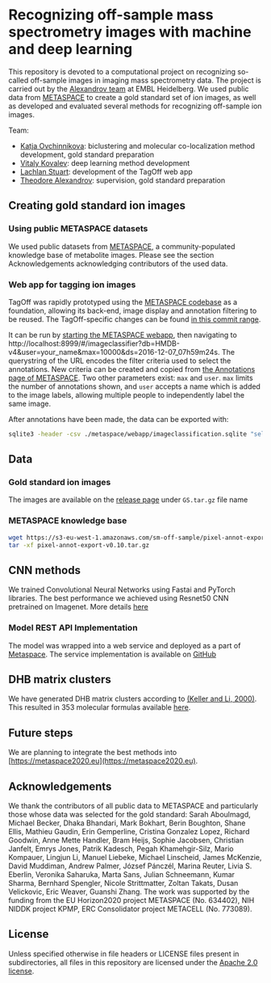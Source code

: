 # Recognizing off-sample mass spectrometry images with machine and deep learning

This repository is devoted to a computational project on recognizing so-called off-sample images in imaging mass spectrometry data. The project is carried out by the [Alexandrov team](https://www.embl.de/research/units/scb/alexandrov/) at EMBL Heidelberg. We used public data from [METASPACE](http://metaspace2020.eu) to create a gold standard set of ion images, as well as developed and evaluated several methods for recognizing off-sample ion images.

Team:
- [Katja Ovchinnikova](http://ovchinnikova.me/): biclustering and molecular co-localization method development, gold standard preparation
- [Vitaly Kovalev](https://github.com/intsco): deep learning method development
- [Lachlan Stuart](https://github.com/LachlanStuart): development of the TagOff web app
- [Theodore Alexandrov](https://www.embl.de/research/units/scb/alexandrov/members/index.php?s_personId=CP-60020464): supervision, gold standard preparation

## Creating gold standard ion images

### Using public METASPACE datasets

We used public datasets from [METASPACE](http://metaspace2020.eu), a community-populated knowledge base of metabolite images. Please see the section Acknowledgements acknowledging contributors of the used data.

### Web app for tagging ion images

TagOff was rapidly prototyped using the [METASPACE codebase](https://github.com/metaspace2020/metaspace/) as a foundation,
allowing its back-end, image display and annotation filtering to be reused.
The TagOff-specific changes can be found [in this commit range](https://github.com/metaspace2020/offsample/compare/0f772124...3ed8b524).

It can be run by [starting the METASPACE webapp](./TagOff/metaspace/webapp/README.md),
then navigating to http://localhost:8999/#/imageclassifier?db=HMDB-v4&user=your_name&max=10000&ds=2016-12-07_07h59m24s.
The querystring of the URL encodes the filter criteria used to select the annotations.
New criteria can be created and copied from [the Annotations page of METASPACE](https://metaspace2020.eu/annotations).
Two other parameters exist: `max` and `user`. `max` limits the number of annotations shown, and `user` accepts a name
which is added to the image labels, allowing multiple people to independently label the same image.

After annotations have been made, the data can be exported with:
```sh
sqlite3 -header -csv ./metaspace/webapp/imageclassification.sqlite "select * from imageclassifications" > ./metaspace/webapp/dist/results.csv
```

## Data

### Gold standard ion images

The images are available on the [release page](https://github.com/metaspace2020/offsample/releases/tag/0.1)
under `GS.tar.gz` file name

### METASPACE knowledge base

```sh
wget https://s3-eu-west-1.amazonaws.com/sm-off-sample/pixel-annot-export-v0.10.tar.gz
tar -xf pixel-annot-export-v0.10.tar.gz
```

## CNN methods

We trained Convolutional Neural Networks using Fastai and PyTorch libraries.
The best performance we achieved using Resnet50 CNN pretrained on Imagenet. More details [here](CNN/README.md)

### Model REST API Implementation

The model was wrapped into a web service and deployed as a part of [Metaspace](https://metaspace2020.eu).
The service implementation is available on [GitHub](https://github.com/metaspace2020/metaspace/tree/master/metaspace/off-sample)

## DHB matrix clusters

We have generated DHB matrix clusters according to [(Keller and Li, 2000)](./DHB%20matrix%20clusters/Keller%20and%20Li%2C%202000.pdf). This resulted in 353 molecular formulas available [here](./DHB%20matrix%20clusters/DHB%20mc%20mol%20formulas%2C%20predicted.csv).

## Future steps

We are planning to integrate the best methods into [https://metaspace2020.eu](https://metaspace2020.eu).

## Acknowledgements

We thank the contributors of all public data to METASPACE and particularly those whose data was selected for the gold standard: Sarah Aboulmagd, Michael Becker, Dhaka Bhandari, Mark Bokhart, Berin Boughton, Shane Ellis, Mathieu Gaudin, Erin Gemperline, Cristina Gonzalez Lopez, Richard Goodwin, Anne Mette Handler, Bram Heijs, Sophie Jacobsen, Christian Janfelt, Emrys Jones, Patrik Kadesch, Pegah Khamehgir-Silz, Mario Kompauer, Lingjun Li, Manuel Liebeke, Michael Linscheid, James McKenzie, David Muddiman, Andrew Palmer, József Pánczél, Marina Reuter, Livia S. Eberlin, Veronika Saharuka, Marta Sans, Julian Schneemann, Kumar Sharma, Bernhard Spengler, Nicole Strittmatter, Zoltan Takats, Dusan Velickovic, Eric Weaver, Guanshi Zhang. The work was supported by the funding from the EU Horizon2020 project METASPACE (No. 634402), NIH NIDDK project KPMP, ERC Consolidator project METACELL (No. 773089).

## License

Unless specified otherwise in file headers or LICENSE files present in subdirectories, all files in this repository are licensed under the [Apache 2.0 license](LICENSE).
